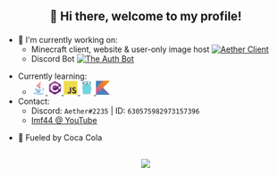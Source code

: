 ## <p align="center">👋 Hi there, welcome to my profile!</p>

- 🔨 I'm currently working on:
  * Minecraft client, website & user-only image host <a href="https://aetherclient.com/" target="_blank"> <img src="https://aetherclient.com/images/ae_discord_logo.png" alt="Aether Client" width="25" height="25" align="top"/> </a> 
  * Discord Bot <a href="https://aetherclient.com/authbot" target="_blank"> <img src="https://aetherclient.com/images/favicon.png" alt="The Auth Bot" width="25" height="25" align="top"/> </a>
* Currently learning:
  * <a href="https://www.java.com" target="_blank"> <img src="https://raw.githubusercontent.com/devicons/devicon/master/icons/java/java-original.svg" alt="java" width="25" height="25"/> </a>
   <a href="https://www.w3schools.com/cs/" target="_blank"> <img src="https://raw.githubusercontent.com/devicons/devicon/master/icons/csharp/csharp-original.svg" alt="csharp" width="25" height="25"/> </a>
   <a href="https://developer.mozilla.org/en-US/docs/Web/JavaScript" target="_blank"> <img src="https://raw.githubusercontent.com/devicons/devicon/master/icons/javascript/javascript-original.svg" alt="javascript" width="25" height="25"/> </a>
   <a href="https://go.dev/" target="_blank"> <img src="https://raw.githubusercontent.com/devicons/devicon/master/icons/go/go-original.svg" alt="golang" width="25" height="25"/> </a>
   <a href="https://kotlinlang.org/" target="_blank"> <img src="https://raw.githubusercontent.com/devicons/devicon/master/icons/kotlin/kotlin-original.svg" alt="kotlin" width="25" height="25"/> </a>
* Contact:
  * Discord: `Aether#2235` | ID: `630575982973157396`
  * [Imf44 @ YouTube](https://www.youtube.com/channel/UCPN5_9n3syVvC0dAgaOvnig) 
- 🥤 Fueled by Coca Cola

##
<p align="center">
 <img src="https://github-readme-stats.vercel.app/api?username=imAETHER&&show_icons=true&&count_private=true&title_color=ff8e02&icon_color=ff8e02&text_color=f9e6d8&bg_color=45,6B0B5E,680729&hide_border=true">
</p>
